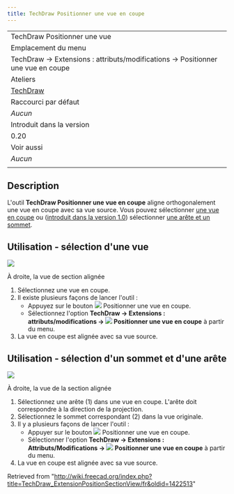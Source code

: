 ```yaml
---
title: TechDraw Positionner une vue en coupe
---
```

|  |
| --- |
| TechDraw Positionner une vue |
| Emplacement du menu |
| TechDraw → Extensions : attributs/modifications → Positionner une vue en coupe |
| Ateliers |
| [TechDraw](/TechDraw_Workbench/fr "TechDraw Workbench/fr") |
| Raccourci par défaut |
| *Aucun* |
| Introduit dans la version |
| 0.20 |
| Voir aussi |
| *Aucun* |
|  |

## Description

L'outil **TechDraw Positionner une vue en coupe** aligne orthogonalement une vue en coupe avec sa vue source. Vous pouvez sélectionner [une vue en coupe](#Utilisation_-_sélection_d'une_vue) ou ([introduit dans la version 1.0](/Release_notes_1.0/fr "Release notes 1.0/fr")) sélectionner [une arête et un sommet](#Utilisation_-_sélection_d'un_sommet_et_d'une_arête).

## Utilisation - sélection d'une vue

![](/images/TechDraw_ExtensionPositionSectionViewExample.png)

À droite, la vue de section alignée

1. Sélectionnez une vue en coupe.
2. Il existe plusieurs façons de lancer l'outil :
   * Appuyez sur le bouton ![](/images/TechDraw_ExtensionPositionSectionView.svg) Positionner une vue en coupe.
   * Sélectionnez l'option **TechDraw → Extensions : attributs/modifications → ![](/images/TechDraw_ExtensionPositionSectionView.svg) Positionner une vue en coupe** à partir du menu.
3. La vue en coupe est alignée avec sa vue source.

## Utilisation - sélection d'un sommet et d'une arête

![](/images/TechDraw_ExtensionPositionSectionViewExample2.png)

À droite, la vue de la section alignée

1. Sélectionnez une arête (1) dans une vue en coupe. L'arête doit correspondre à la direction de la projection.
2. Sélectionnez le sommet correspondant (2) dans la vue originale.
3. Il y a plusieurs façons de lancer l'outil :
   * Appuyer sur le bouton ![](/images/TechDraw_ExtensionPositionSectionView.svg) Positionner une vue en coupe.
   * Sélectionner l'option **TechDraw → Extensions : Attributs/Modifications → ![](/images/TechDraw_ExtensionPositionSectionView.svg) Positionner une vue en coupe** à partir du menu.
4. La vue en coupe est alignée avec sa vue source.

Retrieved from "<http://wiki.freecad.org/index.php?title=TechDraw_ExtensionPositionSectionView/fr&oldid=1422513>"